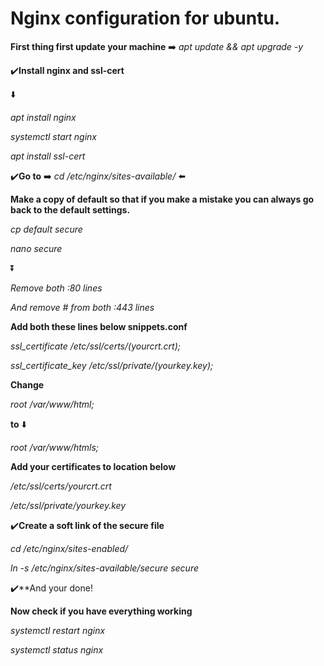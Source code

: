 # Nginx configuration for ubuntu.

**First thing first update your machine** ➡️ *apt update && apt upgrade -y*

✔️**Install nginx and ssl-cert**

⬇️

*apt install nginx*

*systemctl start nginx*

*apt install ssl-cert*

✔️**Go to** ➡️ *cd /etc/nginx/sites-available/* ⬅️

**Make a copy of default so that if you make a mistake you can always go back to the default settings.**

*cp default secure*

*nano secure*

⏬

*Remove both :80 lines*

*And remove # from both :443 lines*

**Add both these lines below snippets.conf**

*ssl_certificate /etc/ssl/certs/(yourcrt.crt);*

*ssl_certificate_key /etc/ssl/private/(yourkey.key);*

**Change**

*root /var/www/html;*

**to** ⬇️

*root /var/www/htmls;*

**Add your certificates to location below**

*/etc/ssl/certs/yourcrt.crt*

*/etc/ssl/private/yourkey.key*

✔️**Create a soft link of the secure file**

*cd /etc/nginx/sites-enabled/*

*ln -s /etc/nginx/sites-available/secure secure*

✔️**And your done!

**Now check if you have everything working**

*systemctl restart nginx*

*systemctl status nginx*



